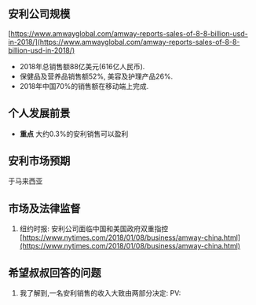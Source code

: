  ## 安利公司规模
 [https://www.amwayglobal.com/amway-reports-sales-of-8-8-billion-usd-in-2018/](https://www.amwayglobal.com/amway-reports-sales-of-8-8-billion-usd-in-2018/)
- 2018年总销售额88亿美元(616亿人民币).
- 保健品及营养品销售额52%, 美容及护理产品26%.
- 2018年中国70%的销售额在移动端上完成.

## 个人发展前景
- **重点** 大约0.3%的安利销售可以盈利

## 安利市场预期
于马来西亚


## 市场及法律监督
1. 纽约时报: 安利公司面临中国和美国政府双重指控
[https://www.nytimes.com/2018/01/08/business/amway-china.html](https://www.nytimes.com/2018/01/08/business/amway-china.html)

## 希望叔叔回答的问题
1. 我了解到,一名安利销售的收入大致由两部分决定: PV:

<!--stackedit_data:
eyJoaXN0b3J5IjpbMjg5NzQ1NzE4LDIxMjM0NjU5MDAsLTE2OD
QwMzMzNzhdfQ==
-->